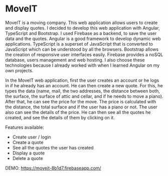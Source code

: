 # MoveIT

MoveIT is a moving company. This web application allows users to create and display quotes.
I decided to develop this web application with Angular, TypeScript and Bootstrap. I used Firebase as a backend, to save the user data and the quotes. 
Angular is a good framework to develop dynamic web applications. TypeScript is a superset of JavaScript that is converted to JavaScript which can be understood by all the browsers. Bootstrap allows the creation of responsive user interfaces easily.
Firebase provides a noSQL database, users management and web hosting. 
I also choose these technologies because I already worked with when I learned Angular on my own projects.

In the MoveIT web application, first the user creates an account or he logs in if he already has an account. 
He can then create a new quote. For this, he types the data (name, mail, the two addresses, the distance between both, the surface, the surface of attic and cellar, and if he needs to move a piano). After that, he can see the price for the move. The price is calculated with the distance, the total surface and if the user has a piano or not.
The user also can see the details of the price. 
He can then see all the quotes he created, and see the details of them by clicking on it.

Features available:
- Create user / login
- Create a quote
- See all the quotes the user has created
- Display a quote
- Delete a quote

DEMO: https://moveit-8b1d7.firebaseapp.com/
